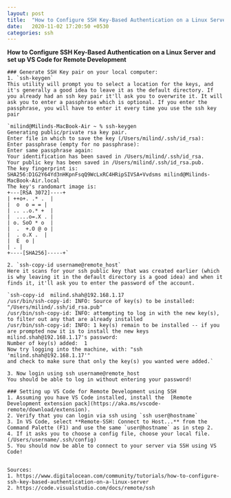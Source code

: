 ```yaml
---
layout: post
title:  "How to Configure SSH Key-Based Authentication on a Linux Server and set up VS Code for Remote Development"
date:   2020-11-02 17:20:50 +0530
categories: ssh
---
```

**How to Configure SSH Key-Based Authentication on a Linux Server and set up VS Code for Remote Development**

	### Generate SSH Key pair on your local computer:
	1. `ssh-keygen`
	This utility will prompt you to select a location for the keys, and it's generally a good idea to leave it as the default directory. If you already had an ssh key pair it'll ask you to overwrite it. It will ask you to enter a passphrase which is optional. If you enter the passphrase, you will have to enter it every time you use the ssh key pair

	`milind@Milinds-MacBook-Air ~ % ssh-keygen
	Generating public/private rsa key pair.
	Enter file in which to save the key (/Users/milind/.ssh/id_rsa):
	Enter passphrase (empty for no passphrase):
	Enter same passphrase again:
	Your identification has been saved in /Users/milind/.ssh/id_rsa.
	Your public key has been saved in /Users/milind/.ssh/id_rsa.pub.
	The key fingerprint is:
	SHA256:D1G2Y64Yd3nHKpnFsqQ9WcLxRC4HRipSIVSA+Vvdsms milind@Milinds-MacBook-Air.local
	The key's randomart image is:
	+---[RSA 3072]----+
	| ++o+. .* .  |
	|  o  o = = |
	| .. ..o.* +  |
	|  ....o=.X . |
	| o. SoO * o  |
	|  .  +.O @ o |
	|  . o.X .  |
	|  E  o |
	| . |
	+----[SHA256]-----+`

	2. `ssh-copy-id username@remote_host`
	Here it scans for your ssh public key that was created earlier (which is why leaving it in the default directory is a good idea) and when it finds it, it'll ask you to enter the password of the account.

	`ssh-copy-id  milind.shah@192.168.1.17
	/usr/bin/ssh-copy-id: INFO: Source of key(s) to be installed: "/Users/milind/.ssh/id_rsa.pub"
	/usr/bin/ssh-copy-id: INFO: attempting to log in with the new key(s), to filter out any that are already installed
	/usr/bin/ssh-copy-id: INFO: 1 key(s) remain to be installed -- if you are prompted now it is to install the new keys
	milind.shah@192.168.1.17's password:
	Number of key(s) added:  1
	Now try logging into the machine, with: "ssh 'milind.shah@192.168.1.17'"
	and check to make sure that only the key(s) you wanted were added.`

	3. Now login using ssh username@remote_host
	You should be able to log in without entering your password!

	### Setting up VS Code for Remote Development using SSH
	1. Assuming you have VS Code installed, install the  [Remote Development extension pack](https://aka.ms/vscode-remote/download/extension).
	2. Verify that you can login via ssh using `ssh user@hostname`
	3. In VS Code, select **Remote-SSH: Connect to Host...** from the Command Palette (F1) and use the same `user@hostname` as in step 2.
	4. If it asks you to choose a config file, choose your local file. (/Users/username/.ssh/config)
	5. You should now be able to connect to your server via SSH using VS Code!


	Sources:
	1. https://www.digitalocean.com/community/tutorials/how-to-configure-ssh-key-based-authentication-on-a-linux-server
	2. https://code.visualstudio.com/docs/remote/ssh 